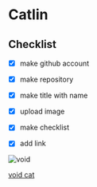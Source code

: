 # Catlin
## Checklist

- [x] make github account
  
- [x] make repository

- [x] make title with name

- [x] upload image

- [x] make checklist

- [x] add link

![void](https://pics.craiyon.com/2023-11-28/3qdNaUtnSc2p4kfBKNy3ug.webp)


[void cat](https://chocomelody1.github.io/Cat/)
